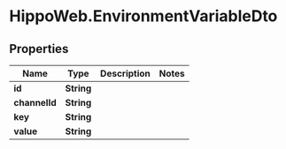 # HippoWeb.EnvironmentVariableDto

## Properties

Name | Type | Description | Notes
------------ | ------------- | ------------- | -------------
**id** | **String** |  | 
**channelId** | **String** |  | 
**key** | **String** |  | 
**value** | **String** |  | 


